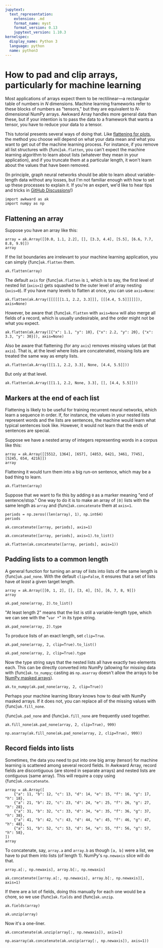 ```yaml
---
jupytext:
  text_representation:
    extension: .md
    format_name: myst
    format_version: 0.13
    jupytext_version: 1.10.3
kernelspec:
  display_name: Python 3
  language: python
  name: python3
---
```


How to pad and clip arrays, particularly for machine learning
=============================================================

Most applications of arrays expect them to be rectilinear—a rectangular table of numbers in _N_ dimensions. Machine learning frameworks refer to these blocks of numbers as "tensors," but they are equivalent to _N_-dimensional NumPy arrays. Awkward Array handles more general data than these, but if your intention is to pass the data to a framework that wants a tensor, you have to reduce your data to a tensor.

This tutorial presents several ways of doing that. Like [flattening for plots](how-to-restructure-flatten), the method you choose will depend on what your data mean and what you want to get out of the machine learning process. For instance, if you remove all list structures with {func}`ak.flatten`, you can't expect the machine learning algorithm to learn about lists (whatever they mean in your application), and if you truncate them at a particular length, it won't learn about the values that have been removed.

(In principle, graph neural networks should be able to learn about variable-length data without any losses, but I'm not familiar enough with how to set up these processes to explain it. If you're an expert, we'd like to hear tips and tricks in [GitHub Discussions](https://github.com/scikit-hep/awkward-1.0/discussions)!)

```{code-cell} python3
import awkward as ak
import numpy as np
```

Flattening an array
-------------------

Suppose you have an array like this:

```{code-cell} python3
array = ak.Array([[0.0, 1.1, 2.2], [], [3.3, 4.4], [5.5], [6.6, 7.7, 8.8, 9.9]])
array
```

If the list boundaries are irrelevant to your machine learning application, you can simply {func}`ak.flatten` them.

```{code-cell} python3
ak.flatten(array)
```

The default `axis` for {func}`ak.flatten` is `1`, which is to say, the first level of nested list (`axis=1`) gets squashed to the outer level of array nesting (`axis=0`). If you have many levels to flatten at once, you can use `axis=None`:

```{code-cell} python3
ak.flatten(ak.Array([[[[[[1.1, 2.2, 3.3]]], [[[4.4, 5.5]]]]]]), axis=None)
```

However, be aware that {func}`ak.flatten` with `axis=None` will also merge all fields of a record, which is usually undesirable, and the order might not be what you expect.

```{code-cell} python3
ak.flatten(ak.Array([{"x": 1.1, "y": 10}, {"x": 2.2, "y": 20}, {"x": 3.3, "y": 30}]), axis=None)
```

Also be aware that flattening (for any `axis`) removes missing values (at that `axis`). That is, at the level where lists are concatenated, missing lists are treated the same way as empty lists.

```{code-cell} python3
ak.flatten(ak.Array([[1.1, 2.2, 3.3], None, [4.4, 5.5]]))
```

But only at that level.

```{code-cell} python3
ak.flatten(ak.Array([[1.1, 2.2, None, 3.3], [], [4.4, 5.5]]))
```

Markers at the end of each list
-------------------------------

Flattening is likely to be useful for training recurrent neural networks, which learn a sequence in order. If, for instance, the values in your nested lists represent words and the lists are sentences, the machine would learn what typical sentences look like. However, it would not learn that the ends of sentences are special.

Suppose we have a nested array of integers representing words in a corpus like this:

```{code-cell} python3
array = ak.Array([[5512, 1364], [657], [4853, 6421, 3461, 7745], [5245, 654, 4216]])
array
```

Flattening it would turn them into a big run-on sentence, which may be a bad thing to learn.

```{code-cell} python3
ak.flatten(array)
```

Suppose that we want to fix this by adding `0` as a marker meaning "end of sentence/stop." One way to do it is to make an array of `[0]` lists with the same length as `array` and {func}`ak.concatenate` them at `axis=1`.

```{code-cell} python3
periods = np.zeros((len(array), 1), np.int64)
periods
```

```{code-cell} python3
ak.concatenate([array, periods], axis=1)
```

```{code-cell} python3
ak.concatenate([array, periods], axis=1).to_list()
```

```{code-cell} python3
ak.flatten(ak.concatenate([array, periods], axis=1))
```

Padding lists to a common length
--------------------------------

A general function for turning an array of lists into lists of the same length is {func}`ak.pad_none`. With the default `clip=False`, it ensures that a set of lists have _at least_ a given target length.

```{code-cell} python3
array = ak.Array([[0, 1, 2], [], [3, 4], [5], [6, 7, 8, 9]])
array
```

```{code-cell} python3
ak.pad_none(array, 2).to_list()
```

"At least length 2" means that the list is still a variable-length type, which we can see with the "`var *`" in its type string.

```{code-cell} python3
ak.pad_none(array, 2).type
```

To produce lists of an exact length, set `clip=True`.

```{code-cell} python3
ak.pad_none(array, 2, clip=True).to_list()
```

```{code-cell} python3
ak.pad_none(array, 2, clip=True).type
```

Now the type string says that the nested lists all have exactly two elements each. This can be directly converted into NumPy (allowing for missing data with {func}`ak.to_numpy`; casting as `np.asarray` doesn't allow the arrays to be [NumPy masked arrays](https://numpy.org/doc/stable/reference/maskedarray.html)).

```{code-cell} python3
ak.to_numpy(ak.pad_none(array, 2, clip=True))
```

Perhaps your machine learning library knows how to deal with NumPy masked arrays. If it does not, you can replace all of the missing values with {func}`ak.fill_none`.

{func}`ak.pad_none` and {func}`ak.fill_none` are frequently used together.

```{code-cell} python3
ak.fill_none(ak.pad_none(array, 2, clip=True), 999)
```

```{code-cell} python3
np.asarray(ak.fill_none(ak.pad_none(array, 2, clip=True), 999))
```

Record fields into lists
------------------------

Sometimes, the data you need to put into one big array (tensor) for machine learning is scattered among several record fields. In Awkward Array, record fields are discontiguous (are stored in separate arrays) and nested lists are contiguous (same array). This will require a copy using {func}`ak.concatenate`.

```{code-cell} python3
array = ak.Array([
    {"a": 11, "b": 12, "c": 13, "d": 14, "e": 15, "f": 16, "g": 17, "h": 18},
    {"a": 21, "b": 22, "c": 23, "d": 24, "e": 25, "f": 26, "g": 27, "h": 28},
    {"a": 31, "b": 32, "c": 33, "d": 34, "e": 35, "f": 36, "g": 37, "h": 38},
    {"a": 41, "b": 42, "c": 43, "d": 44, "e": 45, "f": 46, "g": 47, "h": 48},
    {"a": 51, "b": 52, "c": 53, "d": 54, "e": 55, "f": 56, "g": 57, "h": 58},
])
array
```

To concatenate, say, `array.a` and `array.b` as though `[a, b]` were a list, we have to put them into lists (of length 1). NumPy's `np.newaxis` slice will do that.

```{code-cell} python3
array.a[:, np.newaxis], array.b[:, np.newaxis]
```

```{code-cell} python3
ak.concatenate([array.a[:, np.newaxis], array.b[:, np.newaxis]], axis=1)
```

If there are a lot of fields, doing this manually for each one would be a chore, so we use {func}`ak.fields` and {func}`ak.unzip`.

```{code-cell} python3
ak.fields(array)
```

```{code-cell} python3
ak.unzip(array)
```

Now it's a one-liner.

```{code-cell} python3
ak.concatenate(ak.unzip(array[:, np.newaxis]), axis=1)
```

```{code-cell} python3
np.asarray(ak.concatenate(ak.unzip(array[:, np.newaxis]), axis=1))
```

